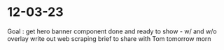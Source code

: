 # 12-03-23

Goal :
get hero banner component done and ready to show - w/ and w/o overlay
write out web scraping brief to share with Tom tomorrow morn
